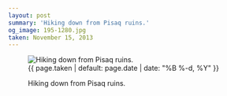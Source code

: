```yaml
---
layout: post
summary: 'Hiking down from Pisaq ruins.'
og_image: 195-1280.jpg
taken: November 15, 2013
---
```


<figure class="post">
 <img alt="Hiking down from Pisaq ruins." sizes="(min-width: 700px) 50vw, calc(100vw - 2rem)" src="{{ site.assets_url }}/195-640.jpg" srcset="{{ site.assets_url }}/195-1280.jpg 1280w, {{ site.assets_url }}/195-960.jpg 960w, {{ site.assets_url }}/195-640.jpg 640w, {{ site.assets_url }}/195-320.jpg 320w"/>
 <figcaption>
  <time>
   {{ page.taken | default: page.date | date: "%B %-d, %Y" }}
  </time>
  <p>
   Hiking down from Pisaq ruins.
  </p>
 </figcaption>
</figure>
